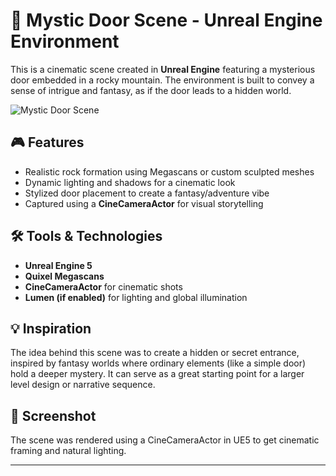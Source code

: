 # 🗿 Mystic Door Scene - Unreal Engine Environment

This is a cinematic scene created in **Unreal Engine** featuring a mysterious door embedded in a rocky mountain. The environment is built to convey a sense of intrigue and fantasy, as if the door leads to a hidden world.

![Mystic Door Scene](MysticDoorScene.png)

## 🎮 Features

- Realistic rock formation using Megascans or custom sculpted meshes
- Dynamic lighting and shadows for a cinematic look
- Stylized door placement to create a fantasy/adventure vibe
- Captured using a **CineCameraActor** for visual storytelling

## 🛠️ Tools & Technologies

- **Unreal Engine 5**
- **Quixel Megascans** 
- **CineCameraActor** for cinematic shots
- **Lumen (if enabled)** for lighting and global illumination

## 💡 Inspiration

The idea behind this scene was to create a hidden or secret entrance, inspired by fantasy worlds where ordinary elements (like a simple door) hold a deeper mystery. It can serve as a great starting point for a larger level design or narrative sequence.

## 📸 Screenshot

The scene was rendered using a CineCameraActor in UE5 to get cinematic framing and natural lighting.

---
